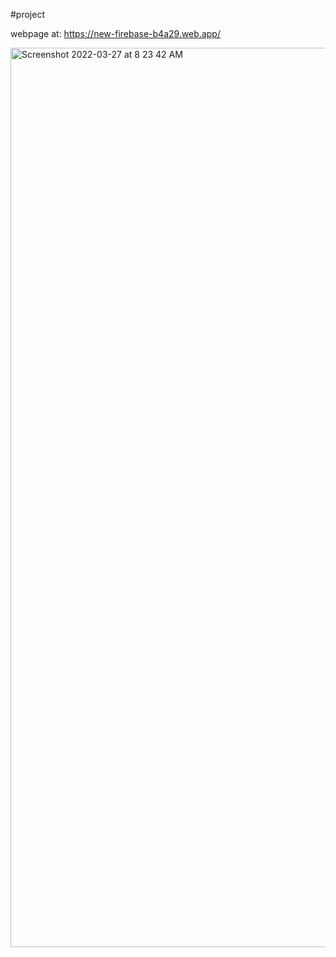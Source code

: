 #project

webpage at: https://new-firebase-b4a29.web.app/

<img width="1439" alt="Screenshot 2022-03-27 at 8 23 42 AM" src="https://user-images.githubusercontent.com/65002995/160264652-64637b8a-fd17-4f9c-bbf2-54ab8e9de888.png">

